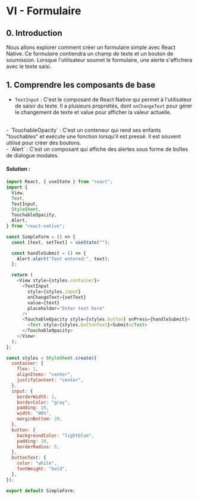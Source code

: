 # VI - Formulaire

## 0. Introduction
Nous allons explorer comment créer un formulaire simple avec React Native. 
Ce formulaire contiendra un champ de texte et un bouton de soumission. 
Lorsque l'utilisateur soumet le formulaire, une alerte s'affichera avec le texte saisi.

## 1. Comprendre les composants de base
- `TextInput` : C'est le composant de React Native qui permet à l'utilisateur de saisir du texte. Il a plusieurs propriétés, dont `onChangeText` pour gérer le changement de texte et value pour afficher la valeur actuelle.
<br>
- `TouchableOpacity` : C'est un conteneur qui rend ses enfants "touchables" et exécute une fonction lorsqu'il est pressé. Il est souvent utilisé pour créer des boutons.
<br>
- `Alert` : C'est un composant qui affiche des alertes sous forme de boîtes de dialogue modales.

#### Solution : 
```js
import React, { useState } from "react";
import {
  View,
  Text,
  TextInput,
  StyleSheet,
  TouchableOpacity,
  Alert,
} from "react-native";

const SimpleForm = () => {
  const [text, setText] = useState("");

  const handleSubmit = () => {
    Alert.alert("Text entered:", text);
  };

  return (
    <View style={styles.container}>
      <TextInput
        style={styles.input}
        onChangeText={setText}
        value={text}
        placeholder="Enter text here"
      />
      <TouchableOpacity style={styles.button} onPress={handleSubmit}>
        <Text style={styles.buttonText}>Submit</Text>
      </TouchableOpacity>
    </View>
  );
};

const styles = StyleSheet.create({
  container: {
    flex: 1,
    alignItems: "center",
    justifyContent: "center",
  },
  input: {
    borderWidth: 1,
    borderColor: "gray",
    padding: 10,
    width: "80%",
    marginBottom: 20,
  },
  button: {
    backgroundColor: "lightblue",
    padding: 10,
    borderRadius: 5,
  },
  buttonText: {
    color: "white",
    fontWeight: "bold",
  },
});

export default SimpleForm;
```
